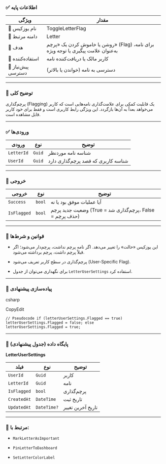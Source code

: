 
### ✅ اطلاعات پایه

|ویژگی|مقدار|
|---|---|
|🎯 نام یوزکیس|ToggleLetterFlag|
|🧩 دامنه مرتبط|Letter|
|🎯 هدف|روشن یا خاموش کردن یک «پرچم» (Flag) برای نامه، به‌عنوان علامت پیگیری یا توجه ویژه|
|👤 استفاده‌کننده|کاربر مالک یا دریافت‌کننده نامه|
|🔐 پیش‌نیاز دسترسی|دسترسی به نامه (خواندن یا بالاتر)|

---

### 📝 توضیح کلی

پرچم‌گذاری (Flagging) یک قابلیت کمکی برای علامت‌گذاری نامه‌هایی است که کاربر می‌خواهد بعداً به آن‌ها بازگردد. این ویژگی رابط کاربری است و فقط برای خود کاربر قابل مشاهده است.

---

### ✅ ورودی‌ها

|ورودی|نوع|توضیح|
|---|---|---|
|`LetterId`|`Guid`|شناسه نامه موردنظر|
|`UserId`|`Guid`|شناسه کاربری که قصد پرچم‌گذاری دارد|

---

### 🎯 خروجی

|خروجی|نوع|توضیح|
|---|---|---|
|`Success`|`bool`|آیا عملیات موفق بود یا نه|
|`IsFlagged`|`bool`|وضعیت جدید پرچم (True = پرچم‌گذاری شد، False = حذف پرچم)|

---

### 🧠 قوانین و شرط‌ها

- این یوزکیس «حالت» را تغییر می‌دهد. اگر نامه پرچم نداشت، پرچم‌دار می‌شود؛ اگر قبلاً پرچم داشت، پرچم برداشته می‌شود.
    
- پرچم‌گذاری در سطح کاربر تعریف می‌شود (User-Specific Flag).
    
- برای نگهداری می‌توان از جدول `LetterUserSettings` استفاده کرد.
    

---

### 🔧 پیاده‌سازی پیشنهادی

csharp

CopyEdit

`// Pseudocode if (letterUserSettings.Flagged == true)     letterUserSettings.Flagged = false; else     letterUserSettings.Flagged = true;`

---

### 🧩 پایگاه داده (جدول پیشنهادی)

**LetterUserSettings**

|فیلد|نوع|توضیح|
|---|---|---|
|`UserId`|`Guid`|کاربر|
|`LetterId`|`Guid`|نامه|
|`IsFlagged`|`bool`|پرچم‌گذاری|
|`CreatedAt`|`DateTime`|تاریخ ثبت|
|`UpdatedAt`|`DateTime?`|تاریخ آخرین تغییر|

---

### 🔗 مرتبط با:

- `MarkLetterAsImportant`
    
- `PinLetterToDashboard`
    
- `SetLetterColorLabel`